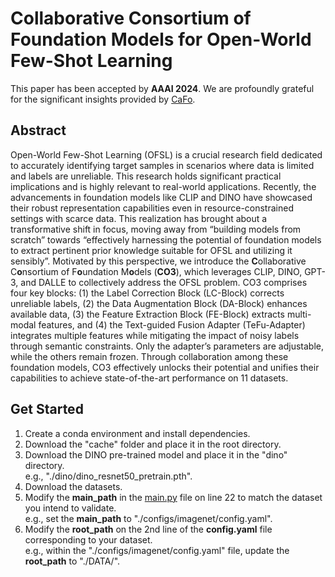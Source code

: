 # Collaborative Consortium of Foundation Models for Open-World Few-Shot Learning
This paper has been accepted by **AAAI 2024**. We are profoundly grateful for the significant insights provided by [CaFo](https://arxiv.org/pdf/2303.02151.pdf).

## Abstract
Open-World Few-Shot Learning (OFSL) is a crucial research field dedicated to accurately identifying target samples in scenarios where data is limited and labels are unreliable. 
This research holds significant practical implications and is highly relevant to real-world applications. 
Recently, the advancements in foundation models like CLIP and DINO have showcased their robust representation capabilities even in resource-constrained settings with scarce data. 
This realization has brought about a transformative shift in focus, moving away from “building models from scratch” towards “effectively harnessing the potential of foundation models to extract pertinent prior knowledge suitable for OFSL and utilizing it sensibly”. 
Motivated by this perspective, we introduce the **C**ollaborative C**o**nsortium of F**o**undation M**o**dels (**CO3**), which leverages CLIP, DINO, GPT-3, and DALLE to collectively address the OFSL problem. CO3 comprises four key blocks: 
(1) the Label Correction Block (LC-Block) corrects unreliable labels, (2) the Data Augmentation Block (DA-Block) enhances available data, 
(3) the Feature Extraction Block (FE-Block) extracts multi-modal features, and (4) the Text-guided Fusion Adapter (TeFu-Adapter) integrates multiple features while mitigating the impact of noisy labels through semantic constraints. 
Only the adapter’s parameters are adjustable, while the others remain frozen.
Through collaboration among these foundation models, CO3 effectively unlocks their potential and unifies their capabilities to achieve state-of-the-art performance on 11 datasets.

## Get Started
1. Create a conda environment and install dependencies.
2. Download the "cache" folder and place it in the root directory.
3. Download the DINO pre-trained model and place it in the "dino" directory.   
   e.g., "./dino/dino_resnet50_pretrain.pth".
4. Download the datasets.
5. Modify the **main_path** in the [main.py](https://github.com/ZJLAB-AMMI/CO3/blob/main/main.py) file on line 22 to match the dataset you intend to validate.    
   e.g., set the **main_path** to "./configs/imagenet/config.yaml".
6. Modify the **root_path** on the 2nd line of the **config.yaml** file corresponding to your dataset.    
   e.g., within the "./configs/imagenet/config.yaml" file, update the **root_path** to "./DATA/".


